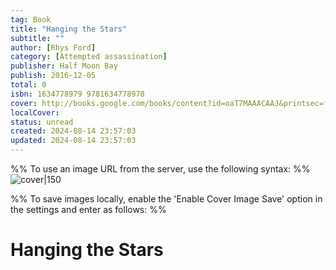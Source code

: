 ```yaml
---
tag: Book
title: "Hanging the Stars"
subtitle: ""
author: [Rhys Ford]
category: [Attempted assassination]
publisher: Half Moon Bay
publish: 2016-12-05
total: 0
isbn: 1634778979 9781634778978
cover: http://books.google.com/books/content?id=oaT7MAAACAAJ&printsec=frontcover&img=1&zoom=1&source=gbs_api
localCover: 
status: unread
created: 2024-08-14 23:57:03
updated: 2024-08-14 23:57:03
---
```


%% To use an image URL from the server, use the following syntax: %%
![cover|150](http://books.google.com/books/content?id=oaT7MAAACAAJ&printsec=frontcover&img=1&zoom=1&source=gbs_api)

%% To save images locally, enable the 'Enable Cover Image Save' option in the settings and enter as follows: %%


# Hanging the Stars